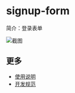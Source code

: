 # signup-form

简介：登录表单

![截图](https://img.alicdn.com/tfs/TB1wHA9ib_I8KJjy1XaXXbsxpXa-616-612.png)

## 更多

* [使用说明](http://gitlab.alibaba-inc.com/ice/notes/issues/830)
* [开发规范](http://gitlab.alibaba-inc.com/ice/notes/issues/830)
